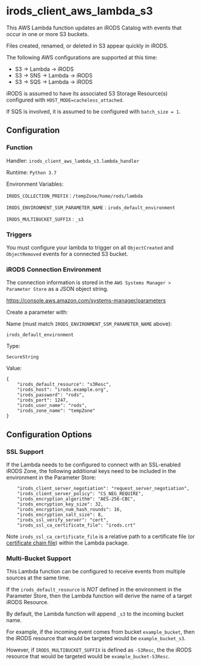 # irods_client_aws_lambda_s3

This AWS Lambda function updates an iRODS Catalog with events that occur in one or more S3 buckets.

Files created, renamed, or deleted in S3 appear quickly in iRODS.

The following AWS configurations are supported at this time:
- S3 -> Lambda -> iRODS
- S3 -> SNS -> Lambda -> iRODS
- S3 -> SQS -> Lambda -> iRODS

iRODS is assumed to have its associated S3 Storage Resource(s) configured with `HOST_MODE=cacheless_attached`.

If SQS is involved, it is assumed to be configured with `batch_size = 1`.

## Configuration

### Function

Handler: `irods_client_aws_lambda_s3.lambda_handler`

Runtime: `Python 3.7`

Environment Variables:

`IRODS_COLLECTION_PREFIX` : `/tempZone/home/rods/lambda`

`IRODS_ENVIRONMENT_SSM_PARAMETER_NAME` :  `irods_default_environment`

`IRODS_MULTIBUCKET_SUFFIX` : `_s3`

### Triggers

You must configure your lambda to trigger on all `ObjectCreated` and `ObjectRemoved` events for a connected S3 bucket.

### iRODS Connection Environment

The connection information is stored in the `AWS Systems Manager > Parameter Store` as a JSON object string.

  https://console.aws.amazon.com/systems-manager/parameters

Create a parameter with:

Name (must match `IRODS_ENVIRONMENT_SSM_PARAMETER_NAME` above):
```
irods_default_environment
```

Type:
```
SecureString
```

Value:
```
{
    "irods_default_resource": "s3Resc",
    "irods_host": "irods.example.org",
    "irods_password": "rods",
    "irods_port": 1247,
    "irods_user_name": "rods",
    "irods_zone_name": "tempZone"
}
```

## Configuration Options

### SSL Support

If the Lambda needs to be configured to connect with an SSL-enabled iRODS Zone, the following additional keys need to be included in the environment in the Parameter Store:
```
    "irods_client_server_negotiation": "request_server_negotiation",
    "irods_client_server_policy": "CS_NEG_REQUIRE",
    "irods_encryption_algorithm": "AES-256-CBC",
    "irods_encryption_key_size": 32,
    "irods_encryption_num_hash_rounds": 16,
    "irods_encryption_salt_size": 8,
    "irods_ssl_verify_server": "cert",
    "irods_ssl_ca_certificate_file": "irods.crt"
```

Note `irods_ssl_ca_certificate_file` is a relative path to a certificate file (or [certificate chain file](https://docs.python.org/3/library/ssl.html#ssl-certificates)) within the Lambda package.

### Multi-Bucket Support

This Lambda function can be configured to receive events from multiple sources at the same time.

If the `irods_default_resource` is *NOT* defined in the environment in the Parameter Store, then the Lambda function will derive the name of a target iRODS Resource.

By default, the Lambda function will append `_s3` to the incoming bucket name.

For example, if the incoming event comes from bucket `example_bucket`, then the iRODS resource that would be targeted would be `example_bucket_s3`.

However, if `IRODS_MULTIBUCKET_SUFFIX` is defined as `-S3Resc`, the the iRODS resource that would be targeted would be `example_bucket-S3Resc`.

